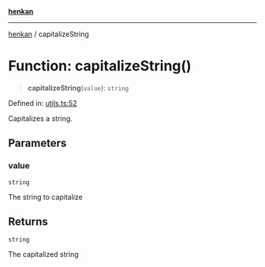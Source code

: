 [**henkan**](../README.md)

***

[henkan](../README.md) / capitalizeString

# Function: capitalizeString()

> **capitalizeString**(`value`): `string`

Defined in: [utils.ts:52](https://github.com/Ronokof/Henkan/blob/52fe6d98746996eb6471b21af2a4100c9ce484cf/src/utils.ts#L52)

Capitalizes a string.

## Parameters

### value

`string`

The string to capitalize

## Returns

`string`

The capitalized string
